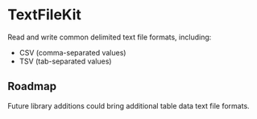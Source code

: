 # TextFileKit

Read and write common delimited text file formats, including:

- CSV (comma-separated values)
- TSV (tab-separated values)

## Roadmap

Future library additions could bring additional table data text file formats.